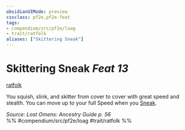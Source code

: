 ```yaml
---
obsidianUIMode: preview
cssclass: pf2e,pf2e-feat
tags:
- compendium/src/pf2e/loag
- trait/ratfolk
aliases: ["Skittering Sneak"]
---
```

# Skittering Sneak  *Feat 13*  
[ratfolk](ratfolk-b1.md "Ratfolk Ancestry & Heritage Trait")  


You squish, slink, and skitter from cover to cover with great speed and stealth. You can move up to your full Speed when you [Sneak](sneak.md).

*Source: Lost Omens: Ancestry Guide p. 56*  
%% #compendium/src/pf2e/loag #trait/ratfolk %%